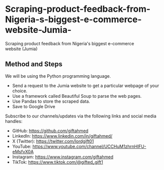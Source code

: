 # Scraping-product-feedback-from-Nigeria-s-biggest-e-commerce-website-Jumia-
Scraping product feedback from Nigeria's biggest e-commerce website (Jumia)
## Method and Steps

We will be using the Python programming language.

* Send a request to the Jumia website to get a particular webpage of your choice. 
* Use a framework called Beautiful Soup to parse the web pages.
* Use Pandas to store the scraped data.
* Save to Google Drive

Subscribe to our channels/updates via the following links and social media handles:
* GitHub: https://github.com/giftahmed
* LinkedIn: https://www.linkedin.com/in/giftahmed/
* X (Twitter): https://twitter.com/lordgift01
* YouTube: https://www.youtube.com/channel/UCCHuM1zhrnHlFU-eMsfvX0A
* Instagram: https://www.instagram.com/giftahmed
* TikTok: https://www.tiktok.com/@gifted_gift1
